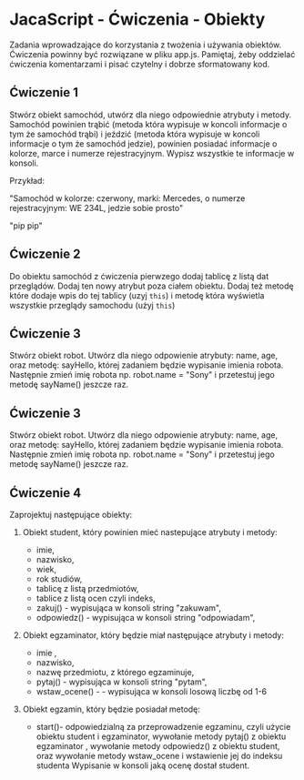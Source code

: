 # JacaScript - Ćwiczenia - Obiekty

Zadania wprowadzające do korzystania z twożenia i używania obiektów. 
Ćwiczenia powinny być rozwiązane w pliku app.js. 
Pamiętaj, żeby oddzielać ćwiczenia komentarzami i pisać czytelny i dobrze sformatowany kod. 


## Ćwiczenie 1

Stwórz obiekt samochód, utwórz dla niego odpowiednie atrybuty i metody. 
Samochód powinien trąbić (metoda która wypisuje w koncoli informacje o tym że samochód trąbi) i jeździć (metoda która wypisuje w koncoli informacje o tym że samochód jedzie), powinien posiadać informacje o kolorze, marce i numerze rejestracyjnym.
Wypisz wszystkie te informacje w konsoli.

Przykład:

"Samochód w kolorze: czerwony, marki: Mercedes, o numerze rejestracyjnym: WE 234L, jedzie sobie prosto"

"pip pip" 

## Ćwiczenie 2

Do obiektu samochód z ćwiczenia pierwzego dodaj tablicę z listą dat przeglądów. Dodaj ten nowy atrybut poza 
ciałem obiektu. Dodaj też metodę które dodaje wpis do tej tablicy (uzyj ```this```) i metodę która wyświetla wszystkie przeglądy samochodu (użyj ```this```)

## Ćwiczenie 3

Stwórz obiekt robot. Utwórz dla niego odpowienie atrybuty: name, age, oraz metodę: sayHello, której zadaniem będzie wypisanie
imienia robota. Następnie zmień imię robota np. robot.name = "Sony" i przetestuj jego metodę sayName() jeszcze raz.

## Ćwiczenie 3

Stwórz obiekt robot. Utwórz dla niego odpowienie atrybuty: name, age, oraz metodę: sayHello, której zadaniem będzie wypisanie
imienia robota. Następnie zmień imię robota np. robot.name = "Sony" i przetestuj jego metodę sayName() jeszcze raz.

## Ćwiczenie 4

Zaprojektuj następujące obiekty:

1. Obiekt student, który powinien mieć nastepujące atrybuty i metody: 
    * imie, 
    * nazwisko, 
    * wiek, 
    * rok studiów, 
    * tablicę z listą przedmiotów, 
    * tablice z listą ocen czyli indeks,  
    * zakuj() - wypisująca w konsoli string "zakuwam", 
    * odpowiedz() - wypisująca w konsoli string "odpowiadam", 

2. Obiekt egzaminator, który będzie miał następujące atrybuty i metody:
    * imie , 
    * nazwisko, 
    * nazwę przedmiotu, z którego egzaminuje,
    * pytaj() - wypisująca w konsoli string "pytam", 
    * wstaw_ocene() - - wypisująca w konsoli losową liczbę od 1-6

3. Obiekt egzamin, który będzie posiadał metodę:
    * start()- odpowiedzialną za przeprowadzenie egzaminu, czyli użycie obiektu student i egzaminator, 
     wywołanie metody pytaj()  z obiektu egzaminator , 
     wywołanie metody odpowiedz() z obiektu student, 
     oraz wywołanie metody wstaw_ocene  i wstawienie jej do indeksu studenta
     Wypisanie w konsoli jaką ocenę dostał student.
